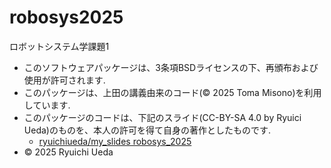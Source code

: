 # robosys2025
ロボットシステム学課題1

- このソフトウェアパッケージは、3条項BSDライセンスの下、再頒布および使用が許可されます.
- このパッケージは、上田の講義由来のコード(© 2025 Toma Misono)を利用しています.
- このパッケージのコードは、下記のスライド(CC-BY-SA 4.0 by Ryuici Ueda)のものを、本人の許可を得て自身の著作としたものです.
    - [ryuichiueda/my_slides robosys_2025](https://github.com/ryuichiueda/my_slides/tree/master/robosys_2025)
- © 2025 Ryuichi Ueda
